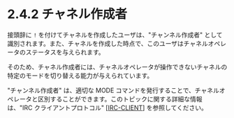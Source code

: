# 2.4.2 チャネル作成者

接頭辞に `!` を付けてチャネルを作成したユーザは、"チャンネル作成者" として識別されます。また、チャネルを作成した時点で、このユーザはチャネルオペレータのステータスを与えられます。

そのため、チャネル作成者には、チャネルオペレータが操作できないチャネルの特定のモードを切り替える能力が与えられています。

"チャンネル作成者" は、適切な MODE コマンドを発行することで、チャネルオペレータと区別することができます。このトピックに関する詳細な情報は、"IRC クライアントプロトコル" [[IRC-CLIENT](https://solareenlo.com/rfc2812)] を参照してください。
